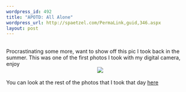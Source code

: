 ```yaml
--- 
wordpress_id: 492
title: "APOTD: All Alone"
wordpress_url: http://spaetzel.com/PermaLink,guid,346.aspx
layout: post
---
```

<br />
        Procrastinating some more, want to show off this pic I took back in the summer. This
        was one of the first photos I took with my digital camera, enjoy<br />
        <center><a href="http://www.redune.com/photos/Edited/All Alone.jpg"><img src="/spaetzel/photos/Edited/All Alone_m.jpg" border= 0></a>
        </center>
        <br />
        You can look at the rest of the photos that I took that day <a href="http://www.redune.com/gallery/gallery.aspx?gallery=2003_07_05 - colpoy's bay hike">here</a><img width="0" height="0" src="http://spaetzel.com/aggbug.ashx?id=346" />
